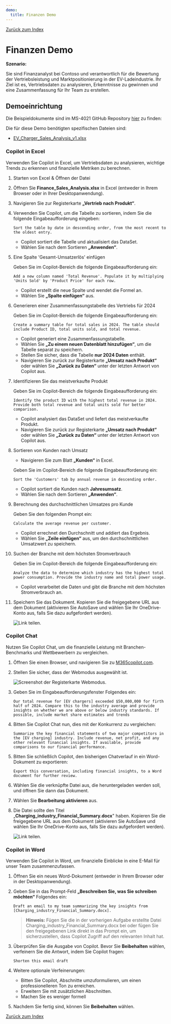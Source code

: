 ```yaml
---
demo:
  title: Finanzen Demo
---
```


[Zurück zum Index](https://microsoftlearning.github.io/MS-4021-Copilot-Immersion-Experience/)

# Finanzen Demo

**Szenario:**  

Sie sind Finanzanalyst bei Contoso und verantwortlich für die Bewertung der Vertriebsleistung und Marktpositionierung in der EV-Ladeindustrie. Ihr Ziel ist es, Vertriebsdaten zu analysieren, Erkenntnisse zu gewinnen und eine Zusammenfassung für Ihr Team zu erstellen.

## Demoeinrichtung

Die Beispieldokumente sind im MS-4021 GitHub Repository [hier](https://github.com/MicrosoftLearning/MS-4021-Copilot-Immersion-Experience/tree/master/ResourceFiles) zu finden:

Die für diese Demo benötigten spezifischen Dateien sind:

- [EV_Charger_Sales_Analysis_v1.xlsx](https://github.com/MicrosoftLearning/MS-4021-Copilot-Immersion-Experience/raw/master/ResourceFiles/EV_Charger_Sales_Analysis_v1.xlsx)

### Copilot in Excel  

Verwenden Sie Copilot in Excel, um Vertriebsdaten zu analysieren, wichtige Trends zu erkennen und finanzielle Metriken zu berechnen.

1. Starten von Excel & Öffnen der Datei  

1. Öffnen Sie **Finance_Sales_Analysis.xlsx** in Excel (entweder in Ihrem Browser oder in Ihrer Desktopanwendung).  

1. Navigieren Sie zur Registerkarte **„Vertrieb nach Produkt“**.  

1. Verwenden Sie Copilot, um die Tabelle zu sortieren, indem Sie die folgende Eingabeaufforderung eingeben:  

    ```text
    Sort the table by date in descending order, from the most recent to the oldest entry.
    ```  

    - Copilot sortiert die Tabelle und aktualisiert das DataSet.  
    - Wählen Sie nach dem Sortieren **„Anwenden“**.  

1. Eine Spalte 'Gesamt-Umsatzerlös' einfügen  

    Geben Sie im Copilot-Bereich die folgende Eingabeaufforderung ein:  

    ```text
    Add a new column named 'Total Revenue'. Populate it by multiplying 'Units Sold' by 'Product Price' for each row.
    ```  

    - Copilot erstellt die neue Spalte und wendet die Formel an.  
    - Wählen Sie **„Spalte einfügen“** aus.  

1. Generieren einer Zusammenfassungstabelle des Vertriebs für 2024  

    Geben Sie im Copilot-Bereich die folgende Eingabeaufforderung ein:  

    ```text
    Create a summary table for total sales in 2024. The table should include Product ID, total units sold, and total revenue.
    ```  

    - Copilot generiert eine Zusammenfassungstabelle.  
    - Wählen Sie **„Zu einem neuen Datenblatt hinzufügen“**, um die Tabelle separat zu speichern.  
    - Stellen Sie sicher, dass die Tabelle **nur 2024 Daten** enthält.  
    - Navigieren Sie zurück zur Registerkarte **„Umsatz nach Produkt“** oder wählen Sie **„Zurück zu Daten“** unter der letzten Antwort von Copilot aus.  

1. Identifizieren Sie das meistverkaufte Produkt  

    Geben Sie im Copilot-Bereich die folgende Eingabeaufforderung ein:  

    ```text
    Identify the product ID with the highest total revenue in 2024. Provide both total revenue and total units sold for better comparison.
    ```  

    - Copilot analysiert das DataSet und liefert das meistverkaufte Produkt.
    - Navigieren Sie zurück zur Registerkarte **„Umsatz nach Produkt“** oder wählen Sie **„Zurück zu Daten“** unter der letzten Antwort von Copilot aus.  

1. Sortieren von Kunden nach Umsatz

    - Navigieren Sie zum Blatt **„Kunden“** in Excel.

    Geben Sie im Copilot-Bereich die folgende Eingabeaufforderung ein:  

    ```text
    Sort the 'Customers' tab by annual revenue in descending order.
    ```  

    - Copilot sortiert die Kunden nach **Jahresumsatz**.  
    - Wählen Sie nach dem Sortieren **„Anwenden“**.  

1. Berechnung des durchschnittlichen Umsatzes pro Kunde

    Geben Sie den folgenden Prompt ein:  

    ```text
    Calculate the average revenue per customer.
    ```  

    - Copilot errechnet den Durchschnitt und addiert das Ergebnis.  
    - Wählen Sie **„Zeile einfügen“** aus, um den durchschnittlichen Umsatzwert zu speichern.  

1. Suchen der Branche mit dem höchsten Stromverbrauch  

    Geben Sie im Copilot-Bereich die folgende Eingabeaufforderung ein:  

    ```text
    Analyze the data to determine which industry has the highest total power consumption. Provide the industry name and total power usage.
    ```  

    - Copilot verarbeitet die Daten und gibt die Branche mit dem höchsten Stromverbrauch an.

1. Speichern Sie das Dokument. Kopieren Sie die freigegebene URL aus dem Dokument (aktivieren Sie AutoSave und wählen Sie Ihr OneDrive-Konto aus, falls Sie dazu aufgefordert werden).

    ![Link teilen.](../Demos/Media/share-menu-with-copy-link-9fd1c60a.png)

### Copilot Chat

Nutzen Sie Copilot Chat, um die finanzielle Leistung mit Branchen-Benchmarks und Wettbewerbern zu vergleichen.

1. Öffnen Sie einen Browser, und navigieren Sie zu [M365copilot.com](https://m365copilot.com/).

1. Stellen Sie sicher, dass der Webmodus ausgewählt ist.

    ![Screenshot der Registerkarte Webmodus.](../Prompts/Media/web-mode.png)

1. Geben Sie im Eingabeaufforderungsfenster Folgendes ein:

    ```text
    Our total revenue for [EV chargers] exceeded $50,000,000 for firth half of 2024. Compare this to the industry average and provide insights on whether we are above or below industry standards. If possible, include market share estimates and trends
    ```

1. Bitten Sie Copilot Chat nun, dies mit der Konkurrenz zu vergleichen:

    ```text
    Summarize the key financial statements of two major competitors in the [EV charging] industry. Include revenue, net profit, and any other relevant financial insights. If available, provide comparisons to our financial performance.
    ```

1. Bitten Sie schließlich Copilot, den bisherigen Chatverlauf in ein Word-Dokument zu exportieren:

    ```text
    Export this conversation, including financial insights, to a Word document for further review.
    ```

1. Wählen Sie die verknüpfte Datei aus, die heruntergeladen werden soll, und öffnen Sie dann das Dokument.

1. Wählen Sie **Bearbeitung aktivieren** aus.

1. Die Datei sollte den Titel „**Charging_industry_Financial_Summary.docx**" haben. Kopieren Sie die freigegebene URL aus dem Dokument (aktivieren Sie AutoSave und wählen Sie Ihr OneDrive-Konto aus, falls Sie dazu aufgefordert werden).

    ![Link teilen.](../Demos/Media/share-menu-with-copy-link-9fd1c60a.png)

### Copilot in Word

Verwenden Sie Copilot in Word, um finanzielle Einblicke in eine E-Mail für unser Team zusammenzufassen.

1. Öffnen Sie ein neues Word-Dokument (entweder in Ihrem Browser oder in der Desktopanwendung).

1. Geben Sie in das Prompt-Feld **„Beschreiben Sie, was Sie schreiben möchten“** Folgendes ein:

    ```text
    Draft an email to my team summarizing the key insights from [Charging_industry_Financial_Summary.docx].
    ```

    > **Hinweis:** Fügen Sie die in der vorherigen Aufgabe erstellte Datei Charging_industry_Financial_Summary.docx bei oder fügen Sie den freigegebenen Link direkt in das Prompt ein, um sicherzustellen, dass Copilot Zugriff auf den relevanten Inhalt hat.

1. Überprüfen Sie die Ausgabe von Copilot. Bevor Sie **Beibehalten** wählen, verfeinern Sie die Antwort, indem Sie Copilot fragen:

    ```text
    Shorten this email draft
    ```

1. Weitere optionale Verfeinerungen:

    - Bitten Sie Copilot, Abschnitte umzuformulieren, um einen professionelleren Ton zu erreichen.
    - Erweitern Sie mit zusätzlichen Abschnitten.
    - Machen Sie es weniger formell

1. Nachdem Sie fertig sind, können Sie **Beibehalten** wählen.

[Zurück zum Index](https://microsoftlearning.github.io/MS-4021-Copilot-Immersion-Experience/)
